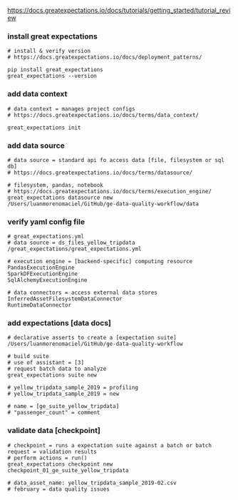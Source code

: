https://docs.greatexpectations.io/docs/tutorials/getting_started/tutorial_review

### install great expectations
```shell
# install & verify version
# https://docs.greatexpectations.io/docs/deployment_patterns/

pip install great_expectations
great_expectations --version
```

### add data context
```shell
# data context = manages project configs
# https://docs.greatexpectations.io/docs/terms/data_context/

great_expectations init
```

### add data source
```shell
# data source = standard api fo access data [file, filesystem or sql db]
# https://docs.greatexpectations.io/docs/terms/datasource/

# filesystem, pandas, notebook
# https://docs.greatexpectations.io/docs/terms/execution_engine/
great_expectations datasource new
/Users/luanmorenomaciel/GitHub/ge-data-quality-workflow/data
```

### verify yaml config file
```shell
# great_expectations.yml
# data source = ds_files_yellow_tripdata
/great_expectations/great_expectations.yml

# execution engine = [backend-specific] computing resource
PandasExecutionEngine
SparkDFExecutionEngine
SqlAlchemyExecutionEngine

# data connectors = access external data stores
InferredAssetFilesystemDataConnector
RuntimeDataConnector
```

### add expectations [data docs]
```shell
# declarative asserts to create a [expectation suite]
/Users/luanmorenomaciel/GitHub/ge-data-quality-workflow

# build suite
# use of assistant = [3]
# request batch data to analyze
great_expectations suite new

# yellow_tripdata_sample_2019 = profiling
# yellow_tripdata_sample_2019 = new

# name = [ge_suite_yellow_tripdata]
# "passenger_count" = comment
```

### validate data [checkpoint]
```shell
# checkpoint = runs a expectation suite against a batch or batch request = validation results
# perform actions = run()
great_expectations checkpoint new checkpoint_01_ge_suite_yellow_tripdata

# data_asset_name: yellow_tripdata_sample_2019-02.csv
# february = data quality issues
```